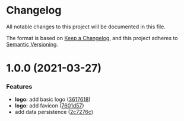 # Changelog
All notable changes to this project will be documented in this file.

The format is based on [Keep a Changelog](https://keepachangelog.com/en/1.0.0/),
and this project adheres to [Semantic Versioning](https://semver.org/spec/v2.0.0.html).

# 1.0.0 (2021-03-27)


### Features

* **logo:** add basic logo ([3617618](https://github.com/Kovee98/minions/commit/361761873a283b270f9f75205a3a50f3d4abc264))
* **logo:** add favicon ([7601d57](https://github.com/Kovee98/minions/commit/7601d57a4bf40dc304c19d0596d32a0e321bb6e9))
* add data persistence ([2c7276c](https://github.com/Kovee98/minions/commit/2c7276c64e822ae34e17a71e2de101969f084afc))
